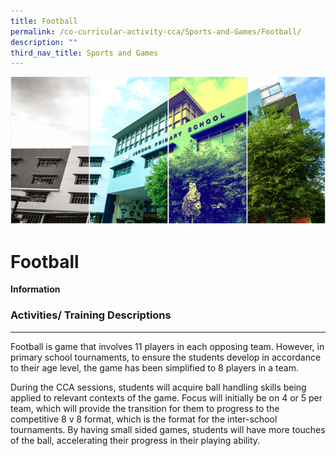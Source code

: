 ```yaml
---
title: Football
permalink: /co-curricular-activity-cca/Sports-and-Games/Football/
description: ""
third_nav_title: Sports and Games
---
```

![](/images/Banner.png)

Football
========
<b>Information</b>



### Activities/ Training Descriptions
---------------------------------

Football is game that involves 11 players in each opposing team. However, in primary school tournaments, to ensure the students develop in accordance to their age level, the game has been simplified to 8 players in a team.

During the CCA sessions, students will acquire ball handling skills being applied to relevant contexts of the game. Focus will initially be on 4 or 5 per team, which will provide the transition for them to progress to the competitive 8 v 8 format, which is the format for the inter-school tournaments. By having small sided games, students will have more touches of the ball, accelerating their progress in their playing ability.